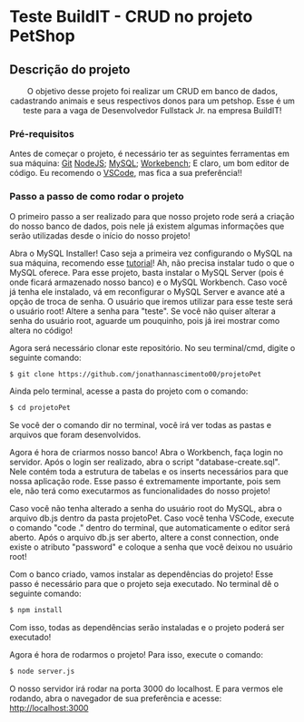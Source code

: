 # Teste BuildIT - CRUD no projeto PetShop

## Descrição do projeto
<p align="center">O objetivo desse projeto foi realizar um CRUD em banco de dados, cadastrando animais e seus respectivos donos para um petshop. Esse é um teste para a vaga de Desenvolvedor Fullstack Jr. na empresa BuildIT!</p>

### Pré-requisitos
Antes de começar o projeto, é necessário ter as seguintes ferramentas em sua máquina:
[Git](https://git-scm.com)
[NodeJS](https://nodejs.org/en/);
[MySQL](https://dev.mysql.com/downloads/);
[Workebench](https://dev.mysql.com/downloads/);
E claro, um bom editor de código. Eu recomendo o [VSCode](https://code.visualstudio.com/), mas fica a sua preferência!!

### Passo a passo de como rodar o projeto
O primeiro passo a ser realizado para que nosso projeto rode será a criação do nosso banco de dados, pois nele já existem algumas informações que serão utilizadas desde o início do nosso projeto!

Abra o MySQL Installer! 
Caso seja a primeira vez configurando o MySQL na sua máquina, recomendo esse [tutorial](https://dicasdeprogramacao.com.br/como-instalar-o-mysql-no-windows/)! Ah, não precisa instalar tudo o que o MySQL oferece. Para esse projeto, basta instalar o MySQL Server (pois é onde ficará armazenado nosso banco) e o MySQL Workbench. 
Caso você já tenha ele instalado, vá em reconfigurar o MySQL Server e avance até a opção de troca de senha. O usuário que iremos utilizar para esse teste será o usuário root! Altere a senha para "teste".
Se você não quiser alterar a senha do usuário root, aguarde um pouquinho, pois já irei mostrar como altera no código! 

Agora será necessário clonar este repositório. No seu terminal/cmd, digite o seguinte comando:
```bash
$ git clone https://github.com/jonathannascimento00/projetoPet
```

Ainda pelo terminal, acesse a pasta do projeto com o comando:
```bash
$ cd projetoPet
```

Se você der o comando dir no terminal, você irá ver todas as pastas e arquivos que foram desenvolvidos.

Agora é hora de criarmos nosso banco! Abra o Workbench, faça login no servidor. Após o login ser realizado, abra o script "database-create.sql". Nele contém toda a estrutura de tabelas e os inserts necessários para que nossa aplicação rode. Esse passo é extremamente importante, pois sem ele, não terá como executarmos as funcionalidades do nosso projeto!

Caso você não tenha alterado a senha do usuário root do MySQL, abra o arquivo db.js dentro da pasta projetoPet. Caso você tenha VSCode, execute o comando "code ." dentro do terminal, que automaticamente o editor será aberto.
Após o arquivo db.js ser aberto, altere a const connection, onde existe o atributo "password" e coloque a senha que você deixou no usuário root!

Com o banco criado, vamos instalar as dependências do projeto! Esse passo é necessário para que o projeto seja executado. No terminal dê o seguinte comando:
```bash
$ npm install
```
Com isso, todas as dependências serão instaladas e o projeto poderá ser executado!

Agora é hora de rodarmos o projeto! Para isso, execute o comando:
```bash
$ node server.js
```

O nosso servidor irá rodar na porta 3000 do localhost. E para vermos ele rodando, abra o navegador de sua preferência e acesse: <http://localhost:3000>